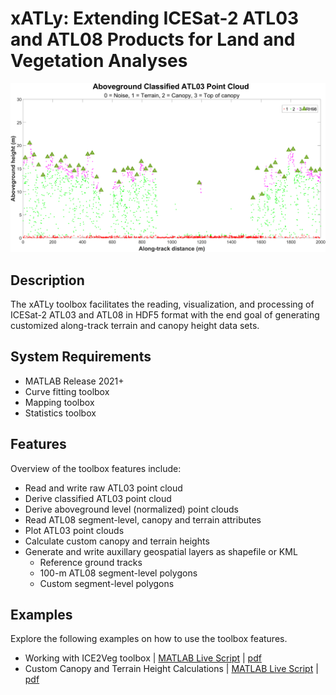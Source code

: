 # xATLy: E*x*tending ICESat-2 **A**TL03 and ATL08 Products for **L**and and Vegetation Anal**y**ses
<p align="center">
<img src = "https://github.com/Oht0nger/xATLy/blob/main/code/doc/xatly_ch.png" width = "900" />
</p>

## Description
The xATLy toolbox facilitates the reading, visualization, and processing of ICESat-2 ATL03 and ATL08 in HDF5 format with the end goal of generating customized along-track terrain and canopy height data sets.
## System Requirements
* MATLAB Release 2021+
* Curve fitting toolbox
* Mapping toolbox
* Statistics toolbox
## Features
Overview of the toolbox features include:
* Read and write raw ATL03 point cloud
* Derive classified ATL03 point cloud 
* Derive aboveground level (normalized) point clouds
* Read ATL08 segment-level, canopy and terrain attributes
* Plot ATL03 point clouds
* Calculate custom canopy and terrain heights
* Generate and write auxillary geospatial layers as shapefile or KML
  * Reference ground tracks
  * 100-m ATL08 segment-level polygons
  * Custom segment-level polygons
## Examples
Explore the following examples on how to use the toolbox features.
* Working with ICE2Veg toolbox | [MATLAB Live Script](https://github.com/Oht0nger/xATLy/blob/main/code/doc/Working%20with%20xATLy%20Toolbox.mlx) | [pdf](https://github.com/Oht0nger/xATLy/blob/main/code/doc/Working%20with%20xATLy%20Toolbox.pdf)
* Custom Canopy and Terrain Height Calculations | [MATLAB Live Script](https://github.com/Oht0nger/xATLy/blob/main/code/doc/Custom%20Canopy%20and%20Terrain%20Height%20Calculation.mlx) | [pdf](https://github.com/Oht0nger/xATLy/blob/main/code/doc/Custom%20Canopy%20and%20Terrain%20Height%20Calculation.pdf)
